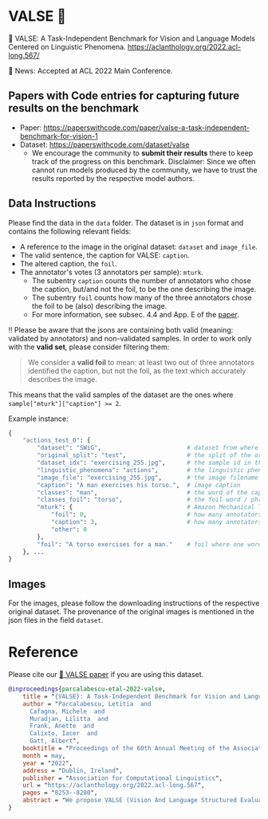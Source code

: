 # VALSE :dancer:

:dancer: VALSE: A Task-Independent Benchmark for Vision and Language Models Centered on Linguistic Phenomena. https://aclanthology.org/2022.acl-long.567/

📰 News: Accepted at ACL 2022 Main Conference.

## Papers with Code entries for capturing future results on the benchmark
* Paper: https://paperswithcode.com/paper/valse-a-task-independent-benchmark-for-vision-1
* Dataset: https://paperswithcode.com/dataset/valse
   * We encourage the community to **submit their results** there to keep track of the progress on this benchmark. Disclaimer: Since we often cannot run models produced by the community, we have to trust the results reported by the respective model authors.

## Data Instructions
Please find the data in the `data` folder. The dataset is in `json` format and contains the following relevant fields:
* A reference to the image in the original dataset: `dataset` and `image_file`.
* The valid sentence, the caption for VALSE: `caption`.
* The altered caption, the `foil`.
* The annotator's votes (3 annotators per sample): `mturk`.
    * The subentry `caption` counts the number of annotators who chose the caption, but/and not the foil, to be the one describing the image.
    * The subentry `foil` counts how many of the three annotators chose the foil to be (also) describing the image.
    * For more information, see subsec. 4.4 and App. E of the [paper](https://aclanthology.org/2022.acl-long.567/).

:bangbang: Please be aware that the jsons are containing both valid (meaning: validated by annotators) and non-validated samples. In order to work only with the **valid set**, please consider filtering them:

> We consider a **valid foil** to mean: at least two out of three annotators identified the caption, but not the foil, as the text which accurately describes the image.

This means that the valid samples of the dataset are the ones where `sample["mturk"]["caption"] >= 2`.

Example instance:
```python
{
    "actions_test_0": {
        "dataset": "SWiG",                        # dataset from where the image and caption originate from
        "original_split": "test",                 # the split of the original dataset in which the sample belonged to
        "dataset_idx": "exercising_255.jpg",      # the sample id in the original dataset
        "linguistic_phenomena": "actions",        # the linguistic phenomenon targeted
        "image_file": "exercising_255.jpg",       # the image filename (in the original dataset)
        "caption": "A man exercises his torso.",  # image caption
        "classes": "man",                         # the word of the caption that was replaced
        "classes_foil": "torso",                  # the foil word / phrase
        "mturk": {                                # Amazon Mechanical Turk annotation (validation) results
            "foil": 0,                            # how many annotators voted that the foil describes the image
            "caption": 3,                         # how many annotators voted that the caption only (and not the foil) to describe the image
            "other": 0
        },
        "foil": "A torso exercises for a man."    # foil where one word / phrase is exchanged in the original caption such that the foil caption does not describe the image anymore
    }, ...
}
```

## Images
For the images, please follow the downloading instructions of the respective original dataset. The provenance of the original images is mentioned in the json files in the field `dataset`.

# Reference
Please cite our [:dancer: VALSE paper](https://aclanthology.org/2022.acl-long.567/) if you are using this dataset.

```bibtex
@inproceedings{parcalabescu-etal-2022-valse,
    title = "{VALSE}: A Task-Independent Benchmark for Vision and Language Models Centered on Linguistic Phenomena",
    author = "Parcalabescu, Letitia  and
      Cafagna, Michele  and
      Muradjan, Lilitta  and
      Frank, Anette  and
      Calixto, Iacer  and
      Gatt, Albert",
    booktitle = "Proceedings of the 60th Annual Meeting of the Association for Computational Linguistics (Volume 1: Long Papers)",
    month = may,
    year = "2022",
    address = "Dublin, Ireland",
    publisher = "Association for Computational Linguistics",
    url = "https://aclanthology.org/2022.acl-long.567",
    pages = "8253--8280",
    abstract = "We propose VALSE (Vision And Language Structured Evaluation), a novel benchmark designed for testing general-purpose pretrained vision and language (V{\&}L) models for their visio-linguistic grounding capabilities on specific linguistic phenomena. VALSE offers a suite of six tests covering various linguistic constructs. Solving these requires models to ground linguistic phenomena in the visual modality, allowing more fine-grained evaluations than hitherto possible. We build VALSE using methods that support the construction of valid foils, and report results from evaluating five widely-used V{\&}L models. Our experiments suggest that current models have considerable difficulty addressing most phenomena. Hence, we expect VALSE to serve as an important benchmark to measure future progress of pretrained V{\&}L models from a linguistic perspective, complementing the canonical task-centred V{\&}L evaluations.",
}
```
